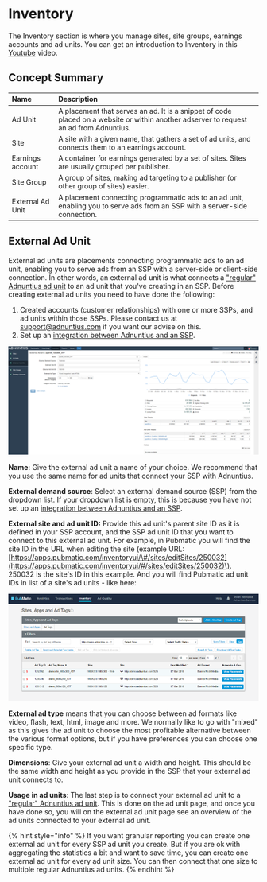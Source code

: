 # Inventory

The Inventory section is where you manage sites, site groups, earnings accounts and ad units. You can get an introduction to Inventory in this [Youtube](https://youtu.be/GKdVPUm__PY) video.

## Concept Summary

| Name | Description |
| :--- | :--- |
| Ad Unit | A placement that serves an ad. It is a snippet of code placed on a website or within another adserver to request an ad from Adnuntius. |
| Site | A site with a given name, that gathers a set of ad units, and connects them to an earnings account. |
| Earnings account | A container for earnings generated by a set of sites. Sites are usually grouped per publisher. |
| Site Group | A group of sites, making ad targeting to a publisher \(or other group of sites\) easier. |
| External Ad Unit | A placement connecting programmatic ads to an ad unit, enabling you to serve ads from an SSP with a server-side connection. |

## External Ad Unit

External ad units are placements connecting programmatic ads to an ad unit, enabling you to serve ads from an SSP with a server-side or client-side connection. In other words, an external ad unit is what connects a ["regular" Adnuntius ad unit](./#ad-units) to an ad unit that you've creating in an SSP. Before creating external ad units you need to have done the following:

1. Created accounts \(customer relationships\) with one or more SSPs, and ad units within those SSPs. Please contact us at support@adnuntius.com if you want our advise on this. 
2. Set up an [integration between Adnuntius and an SSP](../admin.md#external-demand-sources).

![External ad unit example](../../../.gitbook/assets/201811-inventory-external-ad-unit.png)

**Name**: Give the external ad unit a name of your choice. We recommend that you use the same name for ad units that connect your SSP with Adnuntius.

**External demand source**: Select an external demand source \(SSP\) from the dropdown list. If your dropdown list is empty, this is because you have not set up an [integration between Adnuntius and an SSP](../admin.md#external-demand-sources).

**External site and ad unit ID:** Provide this ad unit's parent site ID as it is defined in your SSP account, and the SSP ad unit ID that you want to connect to this external ad unit. For example, in Pubmatic you will find the site ID in the URL when editing the site \(example URL: [https://apps.pubmatic.com/inventoryui/\#/sites/editSites/250032](https://apps.pubmatic.com/inventoryui/#/sites/editSites/250032)\). 250032 is the site's ID in this example. And you will find Pubmatic ad unit IDs in list of a site's ad units - like here:

![Pubmatic ad unit IDs are found in the leftmost column \(7 digit number\).](../../../.gitbook/assets/201811-inventory-pubmatic-ad-unit.png)

**External ad type** means that you can choose between ad formats like video, flash, text, html, image and more. We normally like to go with "mixed" as this gives the ad unit to choose the most profitable alternative between the various format options, but if you have preferences you can choose one specific type.

**Dimensions**: Give your external ad unit a width and height. This should be the same width and height as you provide in the SSP that your external ad unit connects to.

**Usage in ad units**: The last step is to connect your external ad unit to a ["regular" Adnuntius ad unit](./#ad-units). This is done on the ad unit page, and once you have done so, you will on the external ad unit page see an overview of the ad units connected to your external ad unit.

{% hint style="info" %}
If you want granular reporting you can create one external ad unit for every SSP ad unit you create. But if you are ok with aggregating the statistics a bit and want to save time, you can create one external ad unit for every ad unit size. You can then connect that one size to multiple regular Adnuntius ad units.
{% endhint %}

